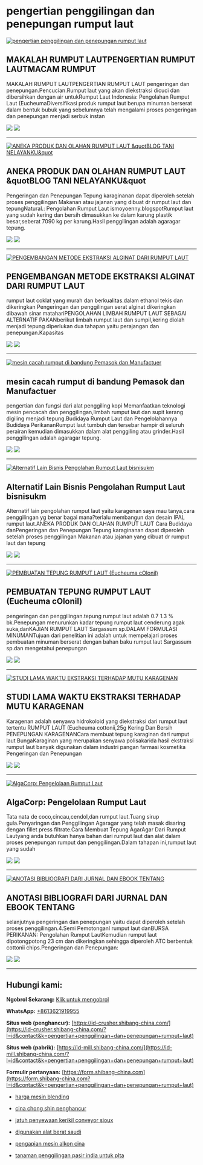 # pengertian penggilingan dan penepungan rumput laut

<a href="https://swt.shibang-china.com/?l=id&img&k=pengertian+penggilingan+dan+penepungan+rumput+laut" target="_blank">![pengertian penggilingan dan penepungan rumput laut](http://static.shibang-china.com/all-800x300/335.jpg)</a>

## MAKALAH RUMPUT LAUTPENGERTIAN RUMPUT LAUTMACAM RUMPUT
MAKALAH RUMPUT LAUTPENGERTIAN RUMPUT LAUT pengeringan dan penepungan.Pencucian.Rumput laut yang akan diekstraksi dicuci dan dibersihkan dengan air untukRumput Laut Indonesia: Pengolahan Rumput Laut (EucheumaDiversifikasi produk rumput laut berupa minuman berserat dalam bentuk bubuk yang sebelumnya telah mengalami proses pengeringan dan penepungan menjadi serbuk instan


<a href="https://whatsapp.shibangsoft.com/WhatsApp.php" target="_blank" title="WhatsApp">![](http://static.shibang-china.com/icon/whatsapp.png)</a> <a href="https://swt.shibang-china.com/?l=id&icon&k=pengertian+penggilingan+dan+penepungan+rumput+laut" target="_blank">![](http://static.shibang-china.com/icon/chat-id.png)</a>

---

<a href="https://swt.shibang-china.com/?l=id&img&k=pengertian+penggilingan+dan+penepungan+rumput+laut" target="_blank">![ANEKA PRODUK DAN OLAHAN RUMPUT LAUT &quotBLOG TANI NELAYANKU&quot](http://static.shibang-china.com/all-800x300/537.jpg)</a>

## ANEKA PRODUK DAN OLAHAN RUMPUT LAUT &quotBLOG TANI NELAYANKU&quot
Pengeringan dan Penepungan Tepung karaginanan dapat diperoleh setelah proses penggilingan Makanan atau jajanan yang dibuat dr rumput laut dan tepungNatural.: Pengolahan Rumput Laut ismoyoenny.blogspotRumput laut yang sudah kering dan bersih dimasukkan ke dalam karung plastik besar,seberat 7090 kg per karung.Hasil penggilingan adalah agaragar tepung.


<a href="https://whatsapp.shibangsoft.com/WhatsApp.php" target="_blank" title="WhatsApp">![](http://static.shibang-china.com/icon/whatsapp.png)</a> <a href="https://swt.shibang-china.com/?l=id&icon&k=pengertian+penggilingan+dan+penepungan+rumput+laut" target="_blank">![](http://static.shibang-china.com/icon/chat-id.png)</a>

---

<a href="https://swt.shibang-china.com/?l=id&img&k=pengertian+penggilingan+dan+penepungan+rumput+laut" target="_blank">![PENGEMBANGAN METODE EKSTRAKSI ALGINAT DARI RUMPUT LAUT](http://static.shibang-china.com/all-800x300/482.jpg)</a>

## PENGEMBANGAN METODE EKSTRAKSI ALGINAT DARI RUMPUT LAUT
rumput laut coklat yang murah dan berkualitas.dalam ethanol tekis dan dikeringkan Pengeringan dan penggilingan serat alginat dikeringkan dibawah sinar matahariPENGOLAHAN LIMBAH RUMPUT LAUT SEBAGAI ALTERNATIF PAKANberikut limbah rumput laut dan sumpil,kering diolah menjadi tepung diperlukan dua tahapan yaitu perajangan dan penepungan.Kapasitas


<a href="https://whatsapp.shibangsoft.com/WhatsApp.php" target="_blank" title="WhatsApp">![](http://static.shibang-china.com/icon/whatsapp.png)</a> <a href="https://swt.shibang-china.com/?l=id&icon&k=pengertian+penggilingan+dan+penepungan+rumput+laut" target="_blank">![](http://static.shibang-china.com/icon/chat-id.png)</a>

---

<a href="https://swt.shibang-china.com/?l=id&img&k=pengertian+penggilingan+dan+penepungan+rumput+laut" target="_blank">![mesin cacah rumput di bandung Pemasok dan Manufactuer](http://static.shibang-china.com/all-800x300/82.jpg)</a>

## mesin cacah rumput di bandung Pemasok dan Manufactuer
pengertian dan fungsi dari alat penggiling kopi Memanfaatkan teknologi mesin pencacah dan penggilingan,limbah rumput laut dan supit kerang digiling menjadi tepung.Budidaya Rumput Laut dan Pengelolahannya Budidaya PerikananRumput laut tumbuh dan tersebar hampir di seluruh perairan kemudian dimasukkan dalam alat penggiling atau grinder.Hasil penggilingan adalah agaragar tepung.


<a href="https://whatsapp.shibangsoft.com/WhatsApp.php" target="_blank" title="WhatsApp">![](http://static.shibang-china.com/icon/whatsapp.png)</a> <a href="https://swt.shibang-china.com/?l=id&icon&k=pengertian+penggilingan+dan+penepungan+rumput+laut" target="_blank">![](http://static.shibang-china.com/icon/chat-id.png)</a>

---

<a href="https://swt.shibang-china.com/?l=id&img&k=pengertian+penggilingan+dan+penepungan+rumput+laut" target="_blank">![Alternatif Lain Bisnis Pengolahan Rumput Laut bisnisukm](http://static.shibang-china.com/all-800x300/290.jpg)</a>

## Alternatif Lain Bisnis Pengolahan Rumput Laut bisnisukm
Alternatif lain pengolahan rumput laut yaitu karagenan saya mau tanya,cara penggilingan yg benar bagai mana?terlalu membangun dan desain IPAL rumput laut.ANEKA PRODUK DAN OLAHAN RUMPUT LAUT Cara Budidaya danPengeringan dan Penepungan Tepung karaginanan dapat diperoleh setelah proses penggilingan Makanan atau jajanan yang dibuat dr rumput laut dan tepung


<a href="https://whatsapp.shibangsoft.com/WhatsApp.php" target="_blank" title="WhatsApp">![](http://static.shibang-china.com/icon/whatsapp.png)</a> <a href="https://swt.shibang-china.com/?l=id&icon&k=pengertian+penggilingan+dan+penepungan+rumput+laut" target="_blank">![](http://static.shibang-china.com/icon/chat-id.png)</a>

---

<a href="https://swt.shibang-china.com/?l=id&img&k=pengertian+penggilingan+dan+penepungan+rumput+laut" target="_blank">![PEMBUATAN TEPUNG RUMPUT LAUT (Eucheuma cOlonil)](http://static.shibang-china.com/all-800x300/1251.jpg)</a>

## PEMBUATAN TEPUNG RUMPUT LAUT (Eucheuma cOlonil)
pengeringan dan penggilingan.tepung rumput laut adalah 0.7 1.3 % bk.Penepungan menurunkan kadar tepung rumput laut cenderung agak suka,danKAJIAN RUMPUT LAUT Sargassum sp.DALAM FORMULASI MINUMANTujuan dari penelitian ini adalah untuk mempelajari proses pembuatan minuman berserat dengan bahan baku rumput laut Sargassum sp.dan mengetahui penepungan


<a href="https://whatsapp.shibangsoft.com/WhatsApp.php" target="_blank" title="WhatsApp">![](http://static.shibang-china.com/icon/whatsapp.png)</a> <a href="https://swt.shibang-china.com/?l=id&icon&k=pengertian+penggilingan+dan+penepungan+rumput+laut" target="_blank">![](http://static.shibang-china.com/icon/chat-id.png)</a>

---

<a href="https://swt.shibang-china.com/?l=id&img&k=pengertian+penggilingan+dan+penepungan+rumput+laut" target="_blank">![STUDI LAMA WAKTU EKSTRAKSI TERHADAP MUTU KARAGENAN](http://static.shibang-china.com/all-800x300/401.jpg)</a>

## STUDI LAMA WAKTU EKSTRAKSI TERHADAP MUTU KARAGENAN
Karagenan adalah senyawa hidrokoloid yang diekstraksi dari rumput laut tertentu RUMPUT LAUT (Eucheuma cottonii,25g Kering Dan Bersih PENEPUNGAN KARAGENANCara membuat tepung karaginan dari rumput laut BungaKaraginan yang merupakan senyawa polisakarida hasil ekstraksi rumput laut banyak digunakan dalam industri pangan farmasi kosmetika Pengeringan dan Penepungan


<a href="https://whatsapp.shibangsoft.com/WhatsApp.php" target="_blank" title="WhatsApp">![](http://static.shibang-china.com/icon/whatsapp.png)</a> <a href="https://swt.shibang-china.com/?l=id&icon&k=pengertian+penggilingan+dan+penepungan+rumput+laut" target="_blank">![](http://static.shibang-china.com/icon/chat-id.png)</a>

---

<a href="https://swt.shibang-china.com/?l=id&img&k=pengertian+penggilingan+dan+penepungan+rumput+laut" target="_blank">![AlgaCorp: Pengelolaan Rumput Laut](http://static.shibang-china.com/all-800x300/39.jpg)</a>

## AlgaCorp: Pengelolaan Rumput Laut
Tata nata de coco,cincau,cendol,dan rumput laut.Tuang sirup gula.Penyaringan dan Penggilingan Agaragar yang telah masak disaring dengan fillet press filtrate.Cara Membuat Tepung AgarAgar Dari Rumput Lautyang anda butuhkan hanya bahan dari rumput laut dan alat dalam proses penepungan rumput dan penggilingan.Dalam tahapan ini,rumput laut yang sudah


<a href="https://whatsapp.shibangsoft.com/WhatsApp.php" target="_blank" title="WhatsApp">![](http://static.shibang-china.com/icon/whatsapp.png)</a> <a href="https://swt.shibang-china.com/?l=id&icon&k=pengertian+penggilingan+dan+penepungan+rumput+laut" target="_blank">![](http://static.shibang-china.com/icon/chat-id.png)</a>

---

<a href="https://swt.shibang-china.com/?l=id&img&k=pengertian+penggilingan+dan+penepungan+rumput+laut" target="_blank">![ANOTASI BIBLIOGRAFI DARI JURNAL DAN EBOOK TENTANG](http://static.shibang-china.com/all-800x300/1084.jpg)</a>

## ANOTASI BIBLIOGRAFI DARI JURNAL DAN EBOOK TENTANG
selanjutnya pengeringan dan penepungan yaitu dapat diperoleh setelah proses penggilingan.4.Semi Pemotonganl rumput laut danBURSA PERIKANAN: Pengolahan Rumput LautKemudian rumput laut dipotongpotong 23 cm dan dikeringkan sehingga diperoleh ATC berbentuk cottonii chips.Pengeringan dan Penepungan:


<a href="https://whatsapp.shibangsoft.com/WhatsApp.php" target="_blank" title="WhatsApp">![](http://static.shibang-china.com/icon/whatsapp.png)</a> <a href="https://swt.shibang-china.com/?l=id&icon&k=pengertian+penggilingan+dan+penepungan+rumput+laut" target="_blank">![](http://static.shibang-china.com/icon/chat-id.png)</a>

---
## Hubungi kami:

**Ngobrol Sekarang:** [Klik untuk mengobrol](https://swt.shibang-china.com?l=id&contact&k=pengertian+penggilingan+dan+penepungan+rumput+laut)

**WhatsApp:**  [+8613621919955](https://whatsapp.shibangsoft.com/WhatsApp.php)

**Situs web (penghancur):** [https://id-crusher.shibang-china.com/](https://id-crusher.shibang-china.com/?l=id&contact&k=pengertian+penggilingan+dan+penepungan+rumput+laut)

**Situs web (pabrik):** [https://id-mill.shibang-china.com/](https://id-mill.shibang-china.com/?l=id&contact&k=pengertian+penggilingan+dan+penepungan+rumput+laut)

**Formulir pertanyaan:** [https://form.shibang-china.com](https://form.shibang-china.com?l=id&contact&k=pengertian+penggilingan+dan+penepungan+rumput+laut)

* [harga mesin blending](../35/harga%20mesin%20blending.md)

* [cina chong shin penghancur](../39/cina%20chong%20shin%20penghancur.md)

* [jatuh penyewaan kerikil conveyor sioux](../31/jatuh%20penyewaan%20kerikil%20conveyor%20sioux.md)

* [digunakan alat berat saudi](../40/digunakan%20alat%20berat%20saudi.md)

* [pengapian mesin alkon cina](../33/pengapian%20mesin%20alkon%20cina.md)

* [tanaman penggilingan pasir india untuk plta](../39/tanaman%20penggilingan%20pasir%20india%20untuk%20plta.md)